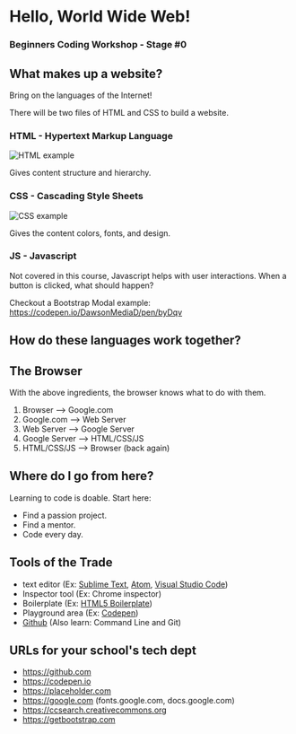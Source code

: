 # Hello, World Wide Web!
### Beginners Coding Workshop - Stage #0

## What makes up a website?
Bring on the languages of the Internet!

There will be two files of HTML and CSS to build a website.

### HTML - Hypertext Markup Language
![HTML example](https://github.com/chancesmith/Beginners-Coding-Workshop/blob/master/assets/images/stage-0-html-structure.png)

Gives content structure and hierarchy.

### CSS - Cascading Style Sheets
![CSS example](https://github.com/chancesmith/Beginners-Coding-Workshop/blob/master/assets/images/stage-0-css-structure.png)

Gives the content colors, fonts, and design.

### JS - Javascript
Not covered in this course, Javascript helps with user interactions. When a button is clicked, what should happen?

Checkout a Bootstrap Modal example:
https://codepen.io/DawsonMediaD/pen/byDqv

## How do these languages work together?

## The Browser
With the above ingredients, the browser knows what to do with them.

1. Browser --> Google.com
1. Google.com --> Web Server
1. Web Server --> Google Server
1. Google Server --> HTML/CSS/JS
1. HTML/CSS/JS --> Browser (back again)

## Where do I go from here?
Learning to code is doable. Start here:
* Find a passion project.
* Find a mentor.
* Code every day.

## Tools of the Trade
* text editor (Ex: [Sublime Text](http://www.sublimetext.com/), [Atom](https://atom.io/), [Visual Studio Code](https://code.visualstudio.com/))
* Inspector tool (Ex: Chrome inspector)
* Boilerplate (Ex: [HTML5 Boilerplate](https://html5boilerplate.com/))
* Playground area (Ex: [Codepen](http://codepen.io))
* [Github](http://github.com) (Also learn: Command Line and Git)

## URLs for your school's tech dept
* https://github.com
* https://codepen.io
* https://placeholder.com
* https://google.com (fonts.google.com, docs.google.com)
* https://ccsearch.creativecommons.org
* https://getbootstrap.com
